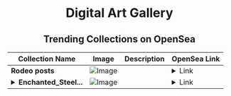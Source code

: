 <div align="center">

# Digital Art Gallery

## Trending Collections on OpenSea

| Collection Name                       | Image                                                                                     | Description                       | OpenSea Link                                                                                          |
|---------------------------------------|-------------------------------------------------------------------------------------------|-----------------------------------|--------------------------------------------------------------------------------------------------------|
| **Rodeo posts** | ![Image](https://i.seadn.io/s/raw/files/44acd5ac37778ca475d1f3b4842aee59.jpg?w=500&auto=format?w=200&auto=format) |  | <details><summary>Link</summary>[Rodeo posts](https://opensea.io/collection/rodeo-posts-8042)</details> |
| **<details><summary>Enchanted_Steel...</summary>Enchanted_Steel_Trident</details>** | ![Image](https://i.seadn.io/s/raw/files/65f9d43bdafd20c95770799b4adc2035.png?w=500&auto=format?w=200&auto=format) |  | <details><summary>Link</summary>[Enchanted_Steel_Trident](https://opensea.io/collection/enchanted-steel-trident)</details> |

</div>